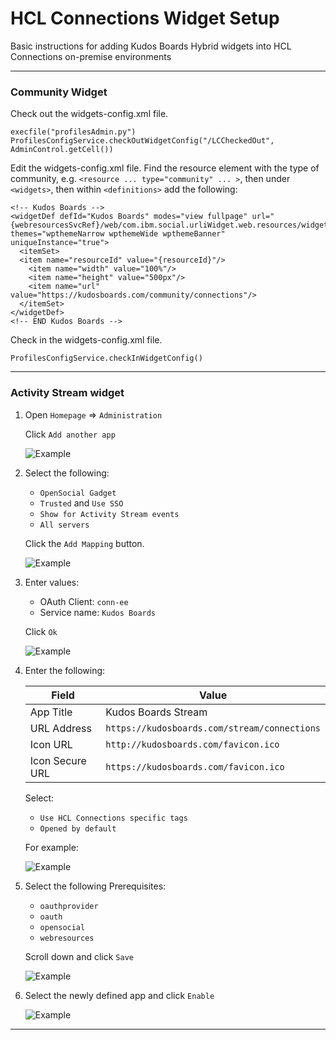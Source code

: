 # HCL Connections Widget Setup

Basic instructions for adding Kudos Boards Hybrid widgets into HCL Connections on-premise environments

---

### Community Widget

Check out the widgets-config.xml file.

    execfile("profilesAdmin.py")
    ProfilesConfigService.checkOutWidgetConfig("/LCCheckedOut", AdminControl.getCell())

Edit the widgets-config.xml file. Find the resource element with the type of community, e.g. `<resource ... type="community" ... >`, then under `<widgets>`, then within `<definitions>` add the following:

    <!-- Kudos Boards -->
    <widgetDef defId="Kudos Boards" modes="view fullpage" url="{webresourcesSvcRef}/web/com.ibm.social.urliWidget.web.resources/widget/urlWidget.xml" themes="wpthemeNarrow wpthemeWide wpthemeBanner" uniqueInstance="true">
      <itemSet>
      <item name="resourceId" value="{resourceId}"/>
        <item name="width" value="100%"/>
        <item name="height" value="500px"/>
        <item name="url" value="https://kudosboards.com/community/connections"/>
      </itemSet>
    </widgetDef>
    <!-- END Kudos Boards -->

Check in the widgets-config.xml file.

    ProfilesConfigService.checkInWidgetConfig()

---

### Activity Stream widget


1. Open `Homepage` => `Administration`

    Click `Add another app`

    ![Example](/assets/connections/homepage-admin.png)

1. Select the following:

    - `OpenSocial Gadget`
    - `Trusted` and `Use SSO`
    - `Show for Activity Stream events`
    - `All servers`

    Click the `Add Mapping` button.

    ![Example](/assets/connections/homepage-admin2.png)

1. Enter values:

    - OAuth Client: `conn-ee`
    - Service name: `Kudos Boards`

    Click `Ok`

    ![Example](/assets/connections/homepage-admin3.png)


1. Enter the following:


    | Field              | Value                                        |
    | ------------------ | -------------------------------------------- |
    | App Title              | Kudos Boards Stream                 |
    | URL Address        | `https://kudosboards.com/stream/connections`  |
    | Icon URL           | `http://kudosboards.com/favicon.ico`         |
    | Icon Secure URL    | `https://kudosboards.com/favicon.ico`        |


    Select:

    - `Use HCL Connections specific tags`
    - `Opened by default`

    For example:

    ![Example](/assets/connections/homepage-admin4.png)


1. Select the following Prerequisites:

    - `oauthprovider`
    - `oauth`
    - `opensocial`
    - `webresources`

    Scroll down and click `Save`

    ![Example](/assets/connections/homepage-admin5.png)


1. Select the newly defined app and click `Enable`

    ![Example](/assets/connections/homepage-admin6.png)

---

<!-- This is not needed for the iframe widget
### Register Widget

Required for HCL Connections 6.0 CR1 onwards:

    execfile("newsAdmin.py")
    NewsWidgetCatalogService.addWidget(title="Kudos Boards", url="http://kudosboards.com/boards/community/connections" ,secureUrl="https://kudosboards.com/boards/community/connections", categoryName=WidgetCategories.NONE, isHomepageSpecific=0, isDefaultOpened=0, multipleInstanceAllowed=0, isGadget=0, policyFlags=[GadgetPolicyFlags.TRUSTED], prereqs=['communities'], appContexts=["IWIDGETS"])
    NewsWidgetCatalogService.enableWidget("<ID_RETURNED>")
    NewsWidgetCatalogService.clearWidgetCaches()
-->
